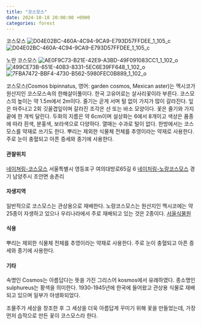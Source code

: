 ```yaml
---
title: "코스모스"
date: 2024-10-18 20:00:00 +0900
categories: forest
---
```


코스모스
![D04E02BC-460A-4C94-9CA9-E793D57FFDEE_1_105_c](https://github.com/user-attachments/assets/5b3ba76f-117f-476c-83d1-33939c600121)
![D04E02BC-460A-4C94-9CA9-E793D57FFDEE_1_105_c](https://github.com/user-attachments/assets/5032fbf0-e3b8-4761-b9c2-8e6571d0d3d7)


노란 코스모스
![AE0F9C73-B21E-42E9-A3BD-49F091083CC1_1_102_o](https://github.com/user-attachments/assets/699e9775-a5e3-4a03-8c13-9867ff0af61d)
![499CE73B-651E-40B3-8331-5EC6E39FF648_1_102_o](https://github.com/user-attachments/assets/4be4aa7d-243c-4abf-92c1-958cc4063a51)
![7FBA7472-BBF4-4730-B562-5980FEC0B889_1_102_o](https://github.com/user-attachments/assets/8c46f474-3f80-458d-870f-a19a1d5e9530)

코스모스(Cosmos bipinnatus, 영어: garden cosmos, Mexican aster)는 멕시코가 원산지인 코스모스속의 한해살이풀이다. 한국 고유어로는 살사리꽃이라 부른다.
코스모스의 높이는 약 1.5m에서 2m이다. 줄기는 곧게 서며 털 없이 가지가 많이 갈라진다. 잎은 마주나고 2회 깃꼴겹잎이며 갈라진 조각은 선 또는 바소 모양이다. 꽃은 줄기와 가지 끝에 한 개씩 달린다. 두화의 지름은 약 6cm이며 설상화는 6에서 8개이고 색상은 품종에 따라 흰색, 분홍색, 보라색으로 다양하다. 열매는 수과로 털이 없다.
한방에서는 코스모스를 약재로 쓰기도 한다. 뿌리는 제외한 식물체 전체를 추영이라는 약재로 사용한다. 주로 눈이 충혈되고 아픈 증세와 종기에 사용한다. 

#### 관찰위치
[네이쳐링-코스모스](https://www.naturing.net/o/1599923?user_seq=49641)
서울특별시 영등포구 여의대방로65길 6
[네이처링-노랑코스모스](https://www.naturing.net/o/2336552)
경기 남양주시 조안면 송촌리

#### 자생지역
일반적으로 코스모스는 관상용으로 재배한다.
노랑코스모스는 원산지인 멕시코에는 약 25종이 자생하고 있으나 우리나라에서 주로 재배되고 있는 것은 2종이다. [서울식물원](https://botanicpark.seoul.go.kr/front/plants/plantsIntroView.do?plt_sn=422&page=1)

#### 식용
뿌리는 제외한 식물체 전체를 추영이라는 약재로 사용한다. 주로 눈이 충혈되고 아픈 증세와 종기에 사용한다.

#### 기타
속명인 Cosmos는 아름답다는 뜻을 가진 그리스어 kosmos에서 유래하였다.
종소명인 sulphureus는 황색을 의미한다. 1930-1945년에 한국에 들어왔고 관상용 식물로 재배되고 있으며 일부가 야생화되었다.

조물주가 세상을 창조한 후 그 세상을 더욱 아름답게 꾸미기 위해 꽃을 만들었는데, 가장 먼저 습작으로 만든 꽃이 코스모스라 한다. 
